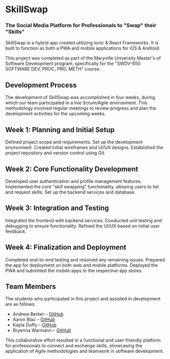 # SkillSwap

### The Social Media Platform for Professionals to "Swap" their "Skills"

SkillSwap is a hybrid app created utilizing Ionic & React Frameworks. It is built to function as both a PWA and mobile applications for iOS & Android.

This project was completed as part of the Maryville University Master's of Software Development program, specifically for the "SWDV-650 SOFTWARE DEV, PROC, PRO, METH" course.

## Development Process

The development of SkillSwap was accomplished in four weeks, during which our team participated in a live Scrum/Agile environment. This methodology involved regular meetings to review progress and plan the development activities for the upcoming weeks.

## Week 1: Planning and Initial Setup

Defined project scope and requirements.
Set up the development environment.
Created initial wireframes and UI/UX designs.
Established the project repository and version control using Git.

## Week 2: Core Functionality Development

Developed user authentication and profile management features.
Implemented the core "skill swapping" functionality, allowing users to list and request skills.
Set up the backend services and database.

## Week 3: Integration and Testing

Integrated the frontend with backend services.
Conducted unit testing and debugging to ensure functionality.
Refined the UI/UX based on initial user feedback.

## Week 4: Finalization and Deployment

Completed end-to-end testing and resolved any remaining issues.
Prepared the app for deployment on both web and mobile platforms.
Deployed the PWA and submitted the mobile apps to the respective app stores.

## Team Members

The students who participated in this project and assisted in development are as follows:

- Andrew Barker – <a href='https://github.com/andrewbarker96'>GitHub</a>
- Aaron Blac – <a href='https://github.com/aaronblac'>GitHub</a>
- Kayla Duffy – <a href='https://github.com/kaylavera99'>GitHub</a>
- Bryenna Warmann – <a href='https://github.com/BRYWARMANN'>GitHub</a>

This collaborative effort resulted in a functional and user-friendly platform for professionals to connect and exchange skills, showcasing the application of Agile methodologies and teamwork in software development.
